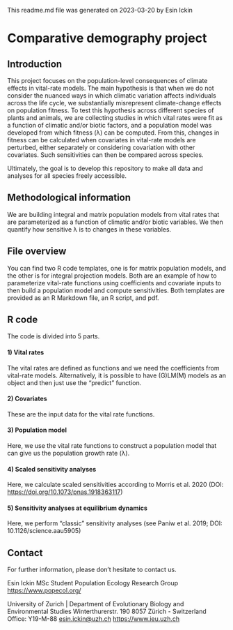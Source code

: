 This readme.md file was generated on 2023-03-20 by Esin Ickin

# Comparative demography project

## Introduction
This project focuses on the population-level consequences of climate effects in vital-rate models. The main hypothesis is that when we do not consider the nuanced ways in which climatic variation affects individuals across the life cycle, we substantially misrepresent  climate-change effects on population fitness.
To test this hypothesis across different species of plants and animals, we are collecting studies in which vital rates were fit as a function of climatic and/or biotic factors, and a population model was developed from which fitness (λ) can be computed. From this, changes in fitness can be calculated when covariates in vital-rate models are perturbed, either separately or considering covariation with other covariates. Such sensitivities can then be compared across species. 

Ultimately, the goal is to develop this repository to make all data and analyses for all species freely accessible. 

## Methodological information
We are building integral and matrix population models from vital rates that are parameterized as a function of climatic and/or biotic variables. We then quantify how sensitive λ is to changes in these variables. 

## File overview
You can find two R code templates, one is for matrix population models, and the other is for integral projection models. Both are an example of how to parameterize vital-rate functions using coefficients and covariate inputs to then build a population model and compute sensitivities. Both templates are provided as an R Markdown file, an R script, and pdf.

## R code
The code is divided into 5 parts.

#### 1) Vital rates
The vital rates are defined as functions and we need the coefficients from vital-rate models. Alternatively, it is possible to have (G)LM(M) models as an object and then just use the “predict” function.

#### 2) Covariates
These are the input data for the vital rate functions.

#### 3) Population model
Here, we use the vital rate functions to construct a population model that can give us the population growth rate (λ).

#### 4) Scaled sensitivity analyses
Here, we calculate scaled sensitivities according to Morris et al. 2020 (DOI: https://doi.org/10.1073/pnas.1918363117)

#### 5) Sensitivity analyses at equilibrium dynamics
Here, we perform “classic” sensitivity analyses (see Paniw et al. 2019; DOI: 10.1126/science.aau5905)

## Contact
For further information, please don’t hesitate to contact us.

Esin Ickin
MSc Student
Population Ecology Research Group
https://www.popecol.org/

University of Zurich | Department of Evolutionary Biology and Environmental Studies
Winterthurerstr. 190
8057 Zürich - Switzerland
Office: Y19-M-88
esin.ickin@uzh.ch
https://www.ieu.uzh.ch


